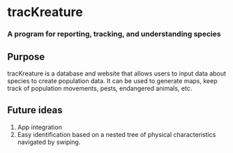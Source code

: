 # tracKreature #
### A program for reporting, tracking, and understanding species ###

## Purpose ##

tracKreature is a database and website that allows users to input data about species to create population data.  It can be used to generate maps, keep track of population movements, pests, endangered animals, etc.  

## Future ideas ##

1. App integration
2. Easy identification based on a nested tree of physical characteristics navigated by swiping.
